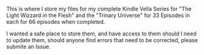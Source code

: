 This is where I store my files for my complete Kindle Vella Series for "The Light Wizzard in the Flesh" and the "Trinary Universe" for 33 Episodes in each for 66 episodes when completed. 

I wanted a safe place to store them, and have access to them should I need to update them, should anyone find errors that need to be corrected, please submite an Issue.
